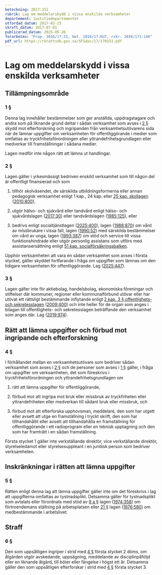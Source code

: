```yaml
---
beteckning: 2017:151
rubrik: Lag om meddelarskydd i vissa enskilda verksamheter
departement: Justitiedepartementet
utfardad_datum: 2017-02-23
ikraft_datum: 2017-07-01
publicerad_datum: 2025-05-26
forarbeten: "Prop. 2016/17:31, bet. 2016/17:KU7, rskr. 2016/171:146"
pdf_url: https://rkrattsdb.gov.se/SFSdoc/17/170151.pdf
---
```


# Lag om meddelarskydd i vissa enskilda verksamheter

## Tillämpningsområde

### 1 §

Denna lag innehåller bestämmelser som ger anställda, uppdragstagare och andra som på liknande grund deltar i sådan verksamhet som avses i [2 §](#2) skydd mot efterforskning och ingripanden från verksamhetsutövarens sida när de lämnar uppgifter om verksamheten för offentliggörande i medier som omfattas av tryckfrihetsförordningen eller yttrandefrihetsgrundlagen eller medverkar till framställningar i sådana medier.

Lagen medför inte någon rätt att lämna ut handlingar.

### 2 §

Lagen gäller i yrkesmässigt bedriven enskild verksamhet som till någon del är offentligt finansierad och som

1. tillhör skolväsendet, de särskilda utbildningsformerna eller annan pedagogisk verksamhet enligt 1 kap., 24 kap. eller [25 kap. skollagen](https://selex.se/eli/sfs/1985/1100) ([2010:800](https://selex.se/eli/sfs/2010/800)),

2. utgör hälso- och sjukvård eller tandvård enligt hälso- och sjukvårdslagen ([2017:30](https://selex.se/eli/sfs/2017/30)) eller tandvårdslagen ([1985:125](https://selex.se/eli/sfs/1985/125)), eller

3. bedrivs enligt socialtjänstlagen ([2025:400](https://selex.se/eli/sfs/2025/400)), lagen ([1988:870](https://selex.se/eli/sfs/1988/870)) om vård av missbrukare i vissa fall, lagen ([1990:52](https://selex.se/eli/sfs/1990/52)) med särskilda bestämmelser om vård av unga, lagen ([1993:387](https://selex.se/eli/sfs/1993/387)) om stöd och service till vissa funktionshindrade eller utgör personlig assistans som utförs med assistansersättning enligt [51 kap. socialförsäkringsbalken](https://selex.se/eli/sfs/2010/110).

Upphör verksamheten att vara en sådan verksamhet som avses i första stycket, gäller skyddet fortfarande i fråga om uppgifter som lämnas om den tidigare verksamheten för offentliggörande. Lag ([2025:447](https://selex.se/eli/sfs/2025/447)).

### 3 §

Lagen gäller inte för aktiebolag, handelsbolag, ekonomiska föreningar och stiftelser där kommuner, regioner eller kommunalförbund utövar eller har utövat ett rättsligt bestämmande inflytande enligt [2 kap. 3 § offentlighets- och sekretesslagen](https://selex.se/eli/sfs/2009/400#kap2.3) ([2009:400](https://selex.se/eli/sfs/2009/400)) och inte heller för de organ som anges i bilagan till offentlighets- och sekretesslagen beträffande den verksamhet som anges där. Lag ([2019:974](https://selex.se/eli/sfs/2019/974)).

## Rätt att lämna uppgifter och förbud mot ingripande och efterforskning

### 4 §

I förhållandet mellan en verksamhetsutövare som bedriver sådan verksamhet som avses i [2 §](#2) och de personer som avses i [1 §](#1) gäller, i fråga om uppgifter om verksamheten, det som föreskrivs i tryckfrihetsförordningen och yttrandefrihetsgrundlagen om

1. rätt att lämna uppgifter för offentliggörande,

2. förbud mot att ingripa mot bruk eller missbruk av tryckfriheten eller yttrandefriheten eller medverkan till sådant bruk eller missbruk, och

3. förbud mot att efterforska upphovsman, meddelare, den som har utgett eller avsett att utge en framställning i tryckt skrift, den som har tillhandahållit eller avsett att tillhandahålla en framställning för offentliggörande i ett radioprogram eller en teknisk upptagning och den som har framträtt i en sådan framställning.

Första stycket 1 gäller inte verkställande direktör, vice verkställande direktör, styrelseledamot eller styrelsesuppleant i en juridisk person som bedriver verksamheten.

## Inskränkningar i rätten att lämna uppgifter

### 5 §

Rätten enligt denna lag att lämna uppgifter gäller inte om det föreskrivs i lag att uppgifterna omfattas av tystnadsplikt. Detsamma gäller för tystnadsplikt som avtalats eller förordnats med stöd av [9 a §](#9a) lagen ([1974:358](https://selex.se/eli/sfs/1974/358)) om förtroendemans ställning på arbetsplatsen eller [21 §](#21) lagen ([1976:580](https://selex.se/eli/sfs/1976/580)) om medbestämmande i arbetslivet.

## Straff

### 6 §

Den som uppsåtligen ingriper i strid med [4 §](#4) första stycket 2 döms, om åtgärden utgör avskedande, uppsägning, meddelande av disciplinpåföljd eller en liknande åtgärd, till böter eller fängelse i högst ett år. Detsamma gäller den som uppsåtligen efterforskar i strid med [4 §](#4) första stycket 3.